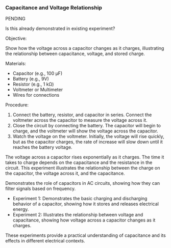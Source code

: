 
### Capacitance and Voltage Relationship
PENDING

Is this already demonstrated in existing experiment?

Objective:

Show how the voltage across a capacitor changes as it charges, illustrating the relationship between capacitance, voltage, and stored charge.

Materials:

- Capacitor (e.g., 100 µF)
- Battery (e.g., 9V)
- Resistor (e.g., 1 kΩ)
- Voltmeter or Multimeter
- Wires for connections

Procedure:

1. Connect the battery, resistor, and capacitor in series. Connect the voltmeter across the capacitor to measure the voltage across it.
2. Close the circuit by connecting the battery. The capacitor will begin to charge, and the voltmeter will show the voltage across the capacitor.
3. Watch the voltage on the voltmeter. Initially, the voltage will rise quickly, but as the capacitor charges, the rate of increase will slow down until it reaches the battery voltage.

The voltage across a capacitor rises exponentially as it charges. The time it takes to charge depends on the capacitance and the resistance in the circuit. This experiment illustrates the relationship between the charge on the capacitor, the voltage across it, and the capacitance.

Demonstrates the role of capacitors in AC circuits, showing how they can filter signals based on frequency.


- Experiment 1: Demonstrates the basic charging and discharging behavior of a capacitor, showing how it stores and releases electrical energy.
- Experiment 2: Illustrates the relationship between voltage and capacitance, showing how voltage across a capacitor changes as it charges.

These experiments provide a practical understanding of capacitance and its effects in different electrical contexts.
